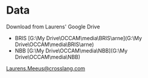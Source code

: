 # Data

Download from Laurens' Google Drive

* BRIS [G:\My Drive\OCCAM\media\BRIS\arne](G:\My Drive\OCCAM\media\BRIS\arne)
* NBB [G:\My Drive\OCCAM\media\NBB](G:\My Drive\OCCAM\media\NBB)

Laurens.Meeus@crosslang.com

